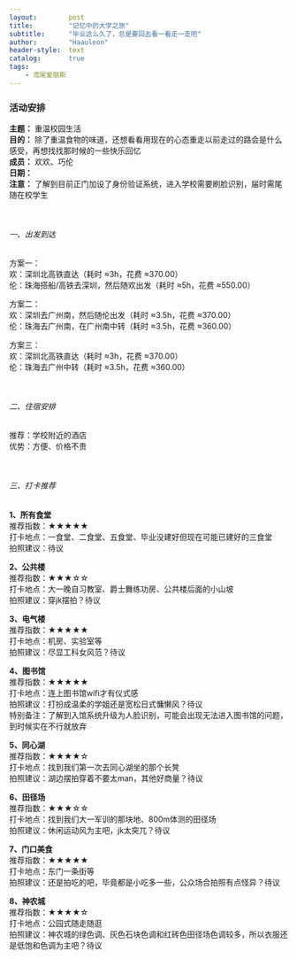 ```yaml
---
layout:        post
title:         "记忆中的大学之旅"
subtitle:      "毕业这么久了，总是要回去看一看走一走吧"
author:        "Haauleon"
header-style:  text
catalog:       true
tags:
    - 鸢尾爱丽斯
---
```


### 活动安排
**主题：** 重温校园生活        
**目的：** 除了重温食物的味道，还想看看用现在的心态重走以前走过的路会是什么感受，再想找找那时候的一些快乐回忆                
**成员：** 欢欢、巧伦     
**日期：**       
**注意：** 了解到目前正门加设了身份验证系统，进入学校需要刷脸识别，届时需尾随在校学生

<br>

###### 一、出发到达
方案一：        
欢：深圳北高铁直达（耗时 ≈3h，花费 ≈370.00）        
伦：珠海搭船/高铁去深圳，然后随欢出发（耗时 ≈5h，花费 ≈550.00）           

方案二：    
欢：深圳去广州南，然后随伦出发（耗时 ≈3.5h，花费 ≈370.00）         
伦：珠海去广州南，在广州南中转（耗时 ≈3.5h，花费 ≈360.00）       

方案三：    
欢：深圳北高铁直达（耗时 ≈3h，花费 ≈370.00）           
伦：珠海去广州中转（耗时 ≈3.5h，花费 ≈360.00）          

<br>

###### 二、住宿安排    
推荐：学校附近的酒店     
优势：方便、价格不贵       

<br>

###### 三、打卡推荐
**1、所有食堂**           
推荐指数：★★★★★      
打卡地点：一食堂、二食堂、五食堂、毕业没建好但现在可能已建好的三食堂       
拍照建议：待议   

**2、公共楼**          
推荐指数：★★★☆☆       
打卡地点：大一晚自习教室、爵士舞练功房、公共楼后面的小山坡         
拍照建议：穿jk摆拍？待议     

**3、电气楼**    
推荐指数：★★★★★         
打卡地点：机房、实验室等         
拍照建议：尽显工科女风范？待议     

**4、图书馆**      
推荐指数：★★★★★     
打卡地点：连上图书馆wifi才有仪式感       
拍照建议：打扮成温柔的学姐还是宽松日式慵懒风？待议         
特别备注：了解到入馆系统升级为人脸识别，可能会出现无法进入图书馆的问题，到时候实在不行就放弃             

**5、同心湖**      
推荐指数：★★★★☆      
打卡地点：找到我们第一次去同心湖坐的那个长凳        
拍照建议：湖边摆拍穿着不要太man，其他好商量？待议            

**6、田径场**       
推荐指数：★★★☆☆       
打卡地点：找到我们大一军训的那块地、800m体测的田径场      
拍照建议：休闲运动风为主吧，jk太突兀？待议     

**7、门口美食**       
推荐指数：★★★★★       
打卡地点：东门一条街等     
拍照建议：还是拍吃的吧，毕竟都是小吃多一些，公众场合拍照有点怪异？待议      

**8、神农城**    
推荐指数：★★★★☆     
打卡地点：公园式随走随逛      
拍照建议：神农城的绿色调、灰色石块色调和红砖色田径场色调较多，所以衣服还是低饱和色调为主吧？待议      